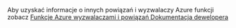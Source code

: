 Aby uzyskać informacje o innych powiązań i wyzwalaczy Azure funkcji zobacz [Funkcje Azure wyzwalaczami i powiązań Dokumentacja dewelopera](../articles/azure-functions/functions-triggers-bindings.md)
